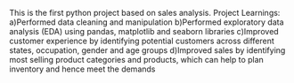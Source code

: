 This is the first python project based on sales analysis.
Project Learnings:
a)Performed data cleaning and manipulation 
b)Performed exploratory data analysis (EDA) using pandas, matplotlib and seaborn libraries
c)Improved customer experience by identifying potential customers across different states, occupation, gender and age groups
d)Improved sales by identifying most selling product categories and products, which can help to plan inventory and hence meet the demands
